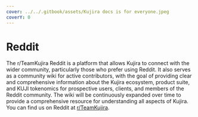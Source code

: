 ```yaml
---
cover: ../../.gitbook/assets/Kujira docs is for everyone.jpeg
coverY: 0
---
```


# Reddit

The r/TeamKujira Reddit is a platform that allows Kujira to connect with the wider community, particularly those who prefer using Reddit. It also serves as a community wiki for active contributors, with the goal of providing clear and comprehensive information about the Kujira ecosystem, product suite, and KUJI tokenomics for prospective users, clients, and members of the Reddit community. The wiki will be continuously expanded over time to provide a comprehensive resource for understanding all aspects of Kujira. You can find us on Reddit at [r/TeamKujira](https://www.reddit.com/r/TeamKujira).
